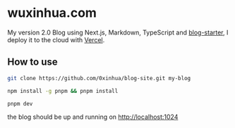 # wuxinhua.com

My version 2.0 Blog using Next.js, Markdown, TypeScript and [blog-starter](https://github.com/vercel/next.js/tree/canary/examples/blog-starter), I deploy it to the cloud with [Vercel](https://vercel.com/).

## How to use

```bash
git clone https://github.com/0xinhua/blog-site.git my-blog
```

```bash
npm install -g pnpm && pnpm install
```

```bash
pnpm dev
```

the blog should be up and running on [http://localhost:1024](http://localhost:1024)

